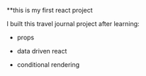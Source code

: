 **this is my first react project

I built this travel journal  project after learning:

* props

* data driven react

* conditional rendering
